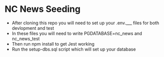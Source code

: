 # NC News Seeding

- After cloning this repo you will need to set up your .env.___ files for both devlopment and test
- In these files you will need to write PGDATABASE=nc_news and nc_news_test
- Then run npm install to get Jest working
- Run the setup-dbs.sql script which will set up your database
